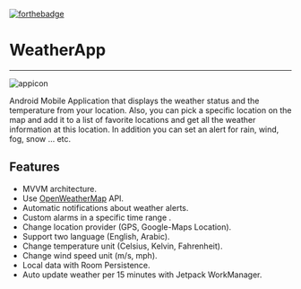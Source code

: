 [![forthebadge](https://forthebadge.com/images/badges/built-for-android.svg)](https://forthebadge.com)
# WeatherApp
***

![appicon](https://github.com/OlaAbaza/WeatherForecastApp_iti/blob/master/ic_app.png)

Android Mobile Application that displays the weather status and the temperature 
from your location. Also, you can pick a specific location on the map and add it to a 
list of favorite locations and get all the weather information at this location. In 
addition you can set an alert for rain, wind, fog, snow … etc.

## Features
* MVVM architecture.
* Use [OpenWeatherMap](https://openweathermap.org/) API.
* Automatic notifications about weather alerts.
* Custom alarms in a specific time range .
* Change location provider (GPS, Google-Maps Location).
* Support two language (English, Arabic).
* Change temperature unit (Celsius, Kelvin, Fahrenheit).
* Change wind speed unit (m/s, mph).
* Local data with Room Persistence.
* Auto update weather per 15 minutes with Jetpack WorkManager.



